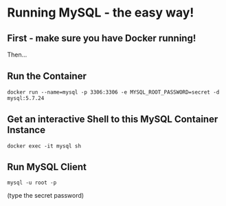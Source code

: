 # Running MySQL - the easy way!

## First - make sure you have Docker running!

Then...

## Run the Container

`docker run --name=mysql -p 3306:3306 -e MYSQL_ROOT_PASSWORD=secret -d mysql:5.7.24`

## Get an interactive Shell to this MySQL Container Instance

`docker exec -it mysql sh`

## Run MySQL Client

`mysql -u root -p` 

(type the secret password)
